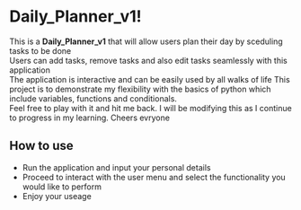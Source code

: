 # Daily_Planner_v1!

This is a  **Daily_Planner_v1** that will allow users plan their day by sceduling tasks to be done</br> Users can add tasks, remove tasks and also edit tasks seamlessly with this application</br>The application is interactive and can be easily used by all walks of life 
This project is to demonstrate my flexibility with the basics of python which include variables, functions and conditionals. <br/> 
Feel free to play with it and hit me back. 
I will be modifying this as I continue to progress in my learning. 
Cheers evryone  



## How to use 

 - Run the application and input your personal details
 - Proceed to interact with the user menu and select the functionality you would like to perform
 - Enjoy your useage  
